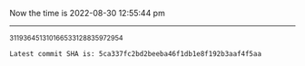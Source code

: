 Now the time is 2022-08-30 12:55:44 pm

---

<small>311936451310166533128835972954</small>

```txt
Latest commit SHA is: 5ca337fc2bd2beeba46f1db1e8f192b3aaf4f5aa
```
